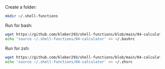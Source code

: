 
Create a folder:

```sh
mkdir ~/.shell-functions
```

Run for bash:

```sh
wget https://github.com/kleber293/shell-functions/blob/main/04-calculator/04-calculator
echo 'source ~/.shell-functions/04-calculator' >> ~/.bashrc
```

Run for zsh:

```sh
wget https://github.com/kleber293/shell-functions/blob/main/04-calculator/04-calculator
echo 'source ~/.shell-functions/04-calculator' >> ~/.zhsrc
```
            
